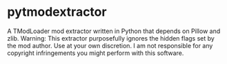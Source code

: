 # pytmodextractor
A TModLoader mod extractor written in Python that depends on Pillow and zlib.
Warning: This extractor purposefully ignores the hidden flags set by the mod author. Use at your own discretion.
I am not responsible for any copyright infringements you might perform with this software.
